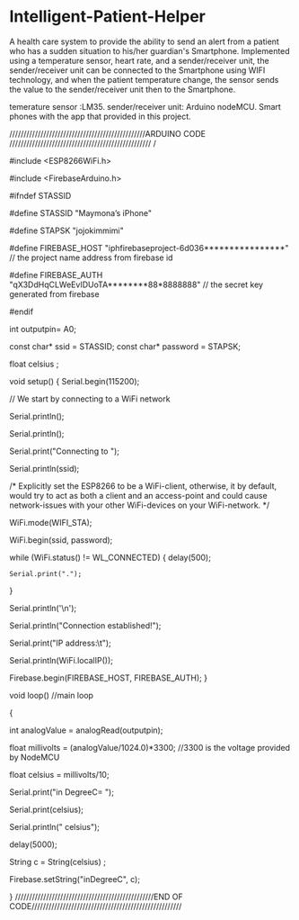 # Intelligent-Patient-Helper

A health care system to provide the ability to send an alert from a patient who has a sudden situation to his/her guardian's Smartphone.
Implemented using a temperature sensor, heart rate, and a sender/receiver unit, 
the sender/receiver unit can be connected to the Smartphone using WIFI technology, 
and when the patient temperature change, the sensor sends the value to the sender/receiver unit then to the Smartphone.

temerature sensor :LM35.
sender/receiver unit: Arduino nodeMCU.
Smart phones with the app that provided in this project.

////////////////////////////////////////////////ARDUINO CODE //////////////////////////////////////////////////
/

#include <ESP8266WiFi.h>

#include <FirebaseArduino.h>

#ifndef STASSID

#define STASSID "Maymona’s iPhone"

#define STAPSK  "jojokimmimi"

#define FIREBASE_HOST "iphfirebaseproject-6d036****************"    // the project name address from firebase id

#define FIREBASE_AUTH "qX3DdHqCLWeEvIDUoTA********88*8888888"       // the secret key generated from firebase

#endif

int outputpin= A0;

const char* ssid     = STASSID;
const char* password = STAPSK;

float celsius ;



void setup()
{
  Serial.begin(115200);

  // We start by connecting to a WiFi network

  Serial.println();
  
  Serial.println();
  
  Serial.print("Connecting to ");
  
  Serial.println(ssid);

  /* Explicitly set the ESP8266 to be a WiFi-client, otherwise, it by default,
     would try to act as both a client and an access-point and could cause
     network-issues with your other WiFi-devices on your WiFi-network. */
     
  WiFi.mode(WIFI_STA);
  
  WiFi.begin(ssid, password);
 

  while (WiFi.status() != WL_CONNECTED)
  {
    delay(500);
    
    Serial.print(".");
  }

Serial.println('\n');

  Serial.println("Connection established!"); 
  
  Serial.print("IP address:\t");
  
  Serial.println(WiFi.localIP());
  
   Firebase.begin(FIREBASE_HOST, FIREBASE_AUTH); 
}

void loop()       //main loop

{


int analogValue = analogRead(outputpin);

float millivolts = (analogValue/1024.0)*3300; //3300 is the voltage provided by NodeMCU

float celsius = millivolts/10;

Serial.print("in DegreeC=   ");

Serial.print(celsius);

Serial.println("  celsius");


    

delay(5000);

String c = String(celsius) ;      


Firebase.setString("inDegreeC", c);  

}
/////////////////////////////////////////////////END OF CODE/////////////////////////////////////////////////////
